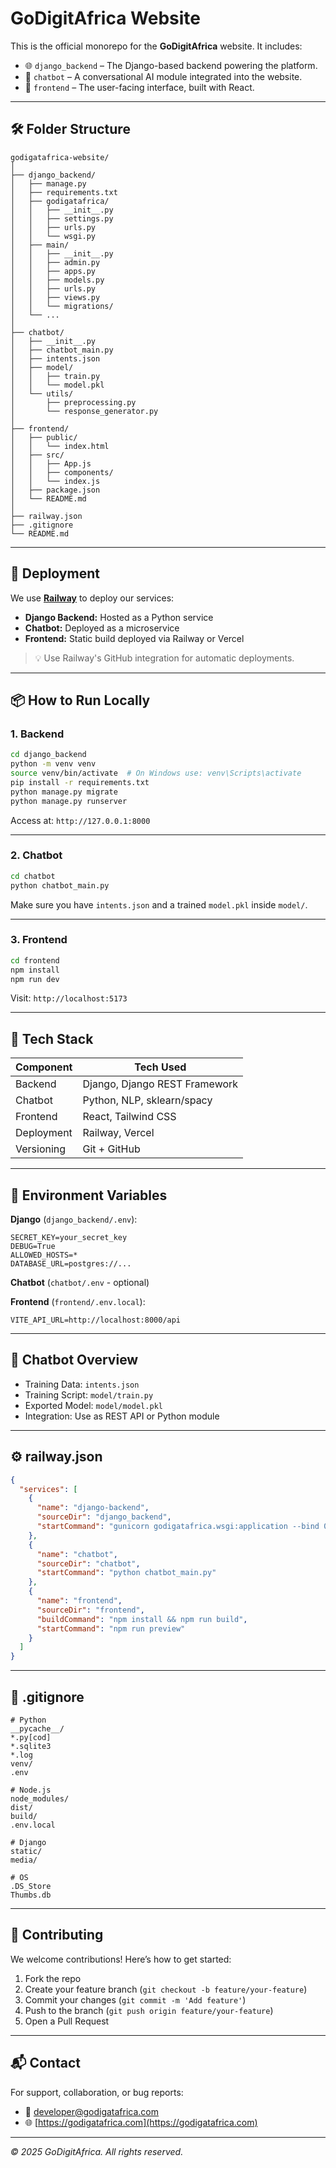 # GoDigitAfrica Website

This is the official monorepo for the **GoDigitAfrica** website. It includes:

- 🌐 `django_backend` – The Django-based backend powering the platform.
- 🤖 `chatbot` – A conversational AI module integrated into the website.
- 🎨 `frontend` – The user-facing interface, built with React.
---
## 🛠 Folder Structure

```
godigatafrica-website/
│
├── django_backend/
│   ├── manage.py
│   ├── requirements.txt
│   ├── godigatafrica/
│   │   ├── __init__.py
│   │   ├── settings.py
│   │   ├── urls.py
│   │   └── wsgi.py
│   ├── main/
│   │   ├── __init__.py
│   │   ├── admin.py
│   │   ├── apps.py
│   │   ├── models.py
│   │   ├── urls.py
│   │   ├── views.py
│   │   └── migrations/
│   └── ...
│
├── chatbot/
│   ├── __init__.py
│   ├── chatbot_main.py
│   ├── intents.json
│   ├── model/
│   │   ├── train.py
│   │   └── model.pkl
│   └── utils/
│       ├── preprocessing.py
│       └── response_generator.py
│
├── frontend/
│   ├── public/
│   │   └── index.html
│   ├── src/
│   │   ├── App.js
│   │   ├── components/
│   │   └── index.js
│   ├── package.json
│   └── README.md
│
├── railway.json
├── .gitignore
└── README.md
```

---

## 🚀 Deployment

We use **[Railway](https://railway.app/)** to deploy our services:

- **Django Backend:** Hosted as a Python service
- **Chatbot:** Deployed as a microservice
- **Frontend:** Static build deployed via Railway or Vercel

> 💡 Use Railway's GitHub integration for automatic deployments.

---

## 📦 How to Run Locally

### 1. Backend

```bash
cd django_backend
python -m venv venv
source venv/bin/activate  # On Windows use: venv\Scripts\activate
pip install -r requirements.txt
python manage.py migrate
python manage.py runserver
```

Access at: `http://127.0.0.1:8000`

---

### 2. Chatbot

```bash
cd chatbot
python chatbot_main.py
```

Make sure you have `intents.json` and a trained `model.pkl` inside `model/`.

---

### 3. Frontend

```bash
cd frontend
npm install
npm run dev
```

Visit: `http://localhost:5173`

---

## 🧪 Tech Stack

| Component  | Tech Used                    |
|------------|------------------------------|
| Backend    | Django, Django REST Framework|
| Chatbot    | Python, NLP, sklearn/spacy   |
| Frontend   | React, Tailwind CSS          |
| Deployment | Railway, Vercel              |
| Versioning | Git + GitHub                 |

---

## 🔐 Environment Variables

**Django** (`django_backend/.env`):

```
SECRET_KEY=your_secret_key
DEBUG=True
ALLOWED_HOSTS=*
DATABASE_URL=postgres://...
```

**Chatbot** (`chatbot/.env` - optional)

**Frontend** (`frontend/.env.local`):

```
VITE_API_URL=http://localhost:8000/api
```

---

## 🧠 Chatbot Overview

- Training Data: `intents.json`
- Training Script: `model/train.py`
- Exported Model: `model/model.pkl`
- Integration: Use as REST API or Python module

---

## ⚙️ railway.json

```json
{
  "services": [
    {
      "name": "django-backend",
      "sourceDir": "django_backend",
      "startCommand": "gunicorn godigatafrica.wsgi:application --bind 0.0.0.0:$PORT"
    },
    {
      "name": "chatbot",
      "sourceDir": "chatbot",
      "startCommand": "python chatbot_main.py"
    },
    {
      "name": "frontend",
      "sourceDir": "frontend",
      "buildCommand": "npm install && npm run build",
      "startCommand": "npm run preview"
    }
  ]
}
```

---

## 🧾 .gitignore

```
# Python
__pycache__/
*.py[cod]
*.sqlite3
*.log
venv/
.env

# Node.js
node_modules/
dist/
build/
.env.local

# Django
static/
media/

# OS
.DS_Store
Thumbs.db
```

---

## 🤝 Contributing

We welcome contributions! Here’s how to get started:

1. Fork the repo
2. Create your feature branch (`git checkout -b feature/your-feature`)
3. Commit your changes (`git commit -m 'Add feature'`)
4. Push to the branch (`git push origin feature/your-feature`)
5. Open a Pull Request

---

## 📬 Contact

For support, collaboration, or bug reports:

- 📧 developer@godigatafrica.com
- 🌐 [https://godigatafrica.com](https://godigatafrica.com)

---

_© 2025 GoDigitAfrica. All rights reserved._
```